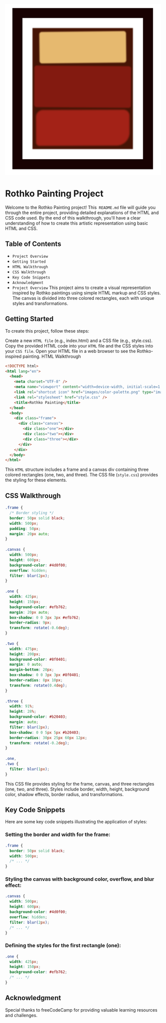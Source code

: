 ![Rothko Painting Project](rothko_painting_image.png)
# Rothko Painting Project
Welcome to the Rothko Painting project! This` README.md` file will guide you through the entire project, providing detailed explanations of the HTML and CSS code used. By the end of this walkthrough, you'll have a clear understanding of how to create this artistic representation using basic HTML and CSS.

## Table of Contents
+ `Project Overview`
+ `Getting Started`
+ `HTML Walkthrough`
+ `CSS Walkthrough`
+ `Key Code Snippets`
+ `Acknowledgment`
+ `Project Overview`
This project aims to create a visual representation inspired by Rothko paintings using simple HTML markup and CSS styles. The canvas is divided into three colored rectangles, each with unique styles and transformations.

## Getting Started
To create this project, follow these steps:

Create a new `HTML file` (e.g., index.html) and a CSS file (e.g., style.css).
Copy the provided HTML code into your `HTML` file and the CSS styles into your `CSS file`.
Open your HTML file in a web browser to see the Rothko-inspired painting.
HTML Walkthrough

```html
<!DOCTYPE html>
<html lang="en">
  <head>
    <meta charset="UTF-8" />
    <meta name="viewport" content="width=device-width, initial-scale=1.0" />
    <link rel="shortcut icon" href="images/color-palette.png" type="image/x-icon" />
    <link rel="stylesheet" href="style.css" />
    <title>Rothko Painting</title>
  </head>
  <body>
    <div class="frame">
      <div class="canvas">
        <div class="one"></div>
        <div class="two"></div>
        <div class="three"></div>
      </div>
    </div>
  </body>
</html>
```

This `HTML` structure includes a frame and a canvas div containing three colored rectangles (one, two, and three). The CSS file (`style.css`) provides the styling for these elements.

## CSS Walkthrough
```css
.frame {
  /* Border styling */
  border: 50px solid black;
  width: 500px;
  padding: 50px;
  margin: 20px auto;
}

.canvas {
  width: 500px;
  height: 600px;
  background-color: #4d0f00;
  overflow: hidden;
  filter: blur(2px);
}

.one {
  width: 425px;
  height: 150px;
  background-color: #efb762;
  margin: 20px auto;
  box-shadow: 0 0 3px 3px #efb762;
  border-radius: 9px;
  transform: rotate(-0.6deg);
}

.two {
  width: 475px;
  height: 200px;
  background-color: #8f0401;
  margin: 0 auto;
  margin-bottom: 20px;
  box-shadow: 0 0 3px 3px #8f0401;
  border-radius: 8px 10px;
  transform: rotate(0.4deg);
}

.three {
  width: 91%;
  height: 28%;
  background-color: #b20403;
  margin: auto;
  filter: blur(2px);
  box-shadow: 0 0 5px 5px #b20403;
  border-radius: 30px 25px 60px 12px;
  transform: rotate(-0.2deg);
}

.one,
.two {
  filter: blur(1px);
}
```

This CSS file provides styling for the frame, canvas, and three rectangles (one, two, and three). Styles include border, width, height, background color, shadow effects, border radius, and transformations.

## Key Code Snippets
Here are some key code snippets illustrating the application of styles:

### Setting the border and width for the frame:

```css
.frame {
  border: 50px solid black;
  width: 500px;
  /* ... */
}
```

### Styling the canvas with background color, overflow, and blur effect:

```css
.canvas {
  width: 500px;
  height: 600px;
  background-color: #4d0f00;
  overflow: hidden;
  filter: blur(2px);
  /* ... */
}
```

### Defining the styles for the first rectangle (one):

```css
.one {
  width: 425px;
  height: 150px;
  background-color: #efb762;
  /* ... */
}
```
## Acknowledgment
Special thanks to freeCodeCamp for providing valuable learning resources and challenges.


